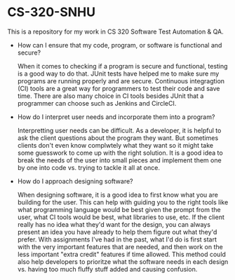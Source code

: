 # CS-320-SNHU
This is a repository for my work in CS 320 Software Test Automation &amp; QA.

- How can I ensure that my code, program, or software is functional and secure?
  
  When it comes to checking if a program is secure and functional, testing is a good way to do that. JUnit tests have helped me to make sure my programs are running properly and are secure. Continuous integragtion (CI) tools are a great way for programmers to test their code and save time. There are also many choice in CI tools besides JUnit that a programmer can choose such as Jenkins and CircleCI.

- How do I interpret user needs and incorporate them into a program?

  Interpretting user needs can be difficult. As a developer, it is helpful to ask the client questions about the program they want. But sometimes clients don't even know complwtely what they want so it might take some guesswork to come up with the right solution. It is a good idea to break the needs of the user into small pieces and implement them one by one into code vs. trying to tackle it all at once. 
  
- How do I approach designing software?

  When designing software, it is a good idea to first know what you are building for the user. This can help with guiding you to the right tools like what programming language would be best given the prompt from the user, what CI tools would be best, what libraries to use, etc. If the client really has no idea what they'd want for the design, you can always present an idea you have already to help them figure out what they'd prefer. With assignments I've had in the past, what I'd do is first start with the very important features that are needed, and then work on the less important "extra credit" features if time allowed. This method could also help developers to prioritze what the software needs in each design vs. having too much fluffy stuff added and causing confusion. 
